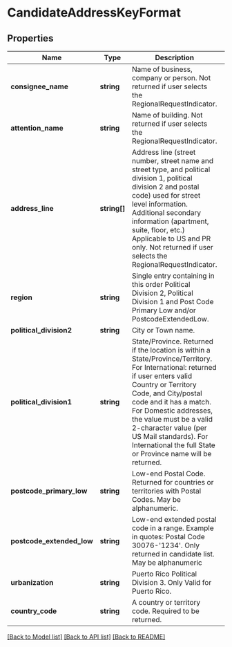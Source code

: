 # CandidateAddressKeyFormat

## Properties
Name | Type | Description | Notes
------------ | ------------- | ------------- | -------------
**consignee_name** | **string** | Name of business, company or person. Not returned if user selects the RegionalRequestIndicator. | [optional] 
**attention_name** | **string** | Name of building. Not returned if user selects the RegionalRequestIndicator. | [optional] 
**address_line** | **string[]** | Address line (street number, street name and street type, and political division 1, political division 2 and postal code) used for street level information. Additional secondary information (apartment, suite, floor, etc.) Applicable to US and PR only.  Not returned if user selects the RegionalRequestIndicator. | [optional] 
**region** | **string** | Single entry containing in this order  Political Division 2, Political Division 1 and Post Code Primary Low and/or PostcodeExtendedLow. | [optional] 
**political_division2** | **string** | City or Town name. | [optional] 
**political_division1** | **string** | State/Province.  Returned if the location is within a State/Province/Territory. For International: returned if user enters valid Country or Territory Code, and City/postal code and it has a match.  For Domestic addresses, the value must be a valid 2-character value (per US Mail standards).  For International the full State or Province name will be returned. | [optional] 
**postcode_primary_low** | **string** | Low-end Postal Code. Returned for countries or territories with Postal Codes. May be alphanumeric. | [optional] 
**postcode_extended_low** | **string** | Low-end extended postal code in a range. Example in quotes: Postal Code 30076-&#x27;1234&#x27;.  Only returned in candidate list. May be alphanumeric | [optional] 
**urbanization** | **string** | Puerto Rico Political Division 3. Only Valid for Puerto Rico. | [optional] 
**country_code** | **string** | A country or territory code. Required to be returned. | 

[[Back to Model list]](../../README.md#documentation-for-models) [[Back to API list]](../../README.md#documentation-for-api-endpoints) [[Back to README]](../../README.md)

